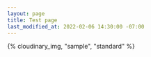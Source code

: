 ```yaml
---
layout: page
title: Test page
last_modified_at: 2022-02-06 14:30:00 -07:00
---
```


{% cloudinary_img, "sample", "standard" %}
